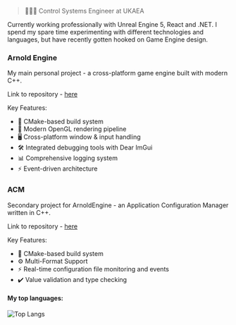 > 👨🏻‍💻 Control Systems Engineer at UKAEA

Currently working professionally with Unreal Engine 5, React and .NET. I spend my spare time experimenting with different technologies and languages, but have recently gotten hooked on Game Engine design.

### Arnold Engine

My main personal project - a cross-platform game engine built with modern C++.

Link to repository - [here](https://github.com/DavidJCottrell/ArnoldEngine)

Key Features:

- 🔧 CMake-based build system
- 🎨 Modern OpenGL rendering pipeline
- 🖥️ Cross-platform window & input handling
- 🛠️ Integrated debugging tools with Dear ImGui
- 📊 Comprehensive logging system
- ⚡ Event-driven architecture

### ACM

Secondary project for ArnoldEngine - an Application Configuration Manager written in C++.

Link to repository - [here](https://github.com/DavidJCottrell/ccm)

Key Features:

- 🔧 CMake-based build system
- ⚙️ Multi-Format Support
- ⚡ Real-time configuration file monitoring and events
- ✔️ Value validation and type checking

#### My top languages:

![Top Langs](https://github-readme-stats.vercel.app/api/top-langs/?username=davidjcottrell&exclude_repo=stroke-prediction-model,digit-predictor&theme=tokyonight&layout=compact)
